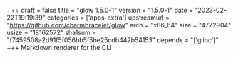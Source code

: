 +++
draft = false
title = "glow 1.5.0-1"
version = "1.5.0-1"
date = "2023-02-22T19:19:39"
categories = ['apps-extra']
upstreamurl = "https://github.com/charmbracelet/glow"
arch = "x86_64"
size = "4772904"
usize = "18162572"
sha1sum = "f7459508a2d91f5f056bb5f5be25cdb442b54153"
depends = "['glibc']"
+++
Markdown renderer for the CLI